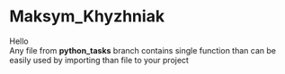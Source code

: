 # Maksym_Khyzhniak

Hello</br>
Any file from <b>python_tasks</b> branch contains single function than can be easily used by importing than file to your project